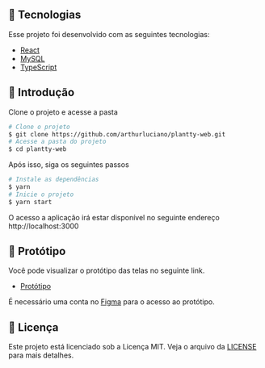## 🧪 Tecnologias

Esse projeto foi desenvolvido com as seguintes tecnologias:

- [React](https://reactjs.org)
- [MySQL](https://www.mysql.com/)
- [TypeScript](https://www.typescriptlang.org/)

## 🚀 Introdução

Clone o projeto e acesse a pasta

```bash
# Clone o projeto
$ git clone https://github.com/arthurluciano/plantty-web.git
# Acesse a pasta do projeto
$ cd plantty-web
```

Após isso, siga os seguintes passos

```bash
# Instale as dependências
$ yarn
# Inicie o projeto
$ yarn start
```

O acesso a aplicação irá estar disponível no seguinte endereço http://localhost:3000

## 🔖 Protótipo

Você pode visualizar o protótipo das telas no seguinte link.

- [Protótipo](https://www.figma.com/file/u0BQK8rCf2KgzcukdRRCWh/Letmeask/duplicate)

É necessário uma conta no [Figma](http://figma.com/) para o acesso ao protótipo.

## 📝 Licença


Este projeto está licenciado sob a Licença MIT. Veja o arquivo da [LICENSE](LICENSE.md) para mais detalhes.

